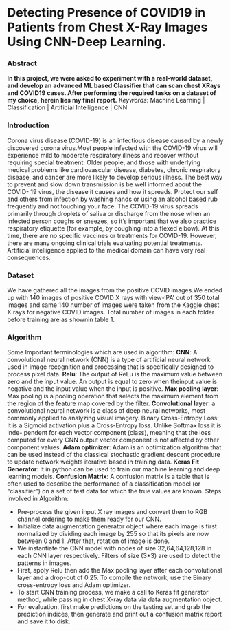 # Detecting Presence of COVID19 in Patients from Chest X-Ray Images Using CNN-Deep Learning.
### Abstract
<b>In this project, we were asked to experiment with a real-world dataset, and develop an advanced ML based Classifier that can scan chest XRays and COVID19 cases. After performing the required tasks on a dataset of my choice, herein lies my final report.</b>
*Keywords*: Machine Learning | Classification | Artificial Intelligence | CNN
### Introduction
Corona virus disease (COVID-19) is an infectious disease caused by a newly discovered corona virus.Most people infected with the COVID-19 virus will experience mild to moderate respiratory illness and recover without requiring special treatment. Older people, and those with underlying medical problems like cardiovascular disease, diabetes, chronic respiratory disease, and cancer are more likely to develop serious illness.
The best way to prevent and slow down transmission is be well informed about the COVID- 19 virus, the disease it causes and how it spreads. Protect our self and others from infection by washing hands or using an alcohol based rub frequently and not touching your face. The COVID-19 virus spreads primarily through droplets of saliva or discharge from the nose when an infected person coughs or sneezes, so it’s important that we also practice respiratory etiquette (for example, by coughing into a flexed elbow). At this time, there are no specific vaccines or treatments for COVID-19. However, there are many ongoing clinical trials evaluating potential treatments.
Artificial intelligence applied to the medical domain can have very real consequences.
### Dataset
We have gathered all the images from the positive COVID images.We ended up with 140 images of positive COVID X rays with view-‘PA’ out of 350 total images and same 140 number of images were taken from the Kaggle chest X rays for negative COVID images. Total number of images in each folder before training are as shownin table 1.
### Algorithm
Some Important terminologies which are used in algorithm:
**CNN**: A convolutional neural network (CNN) is a type of artificial neural network used in image recognition and processing that is specifically designed to process pixel data.
**Relu**: The output of ReLu is the maximum value between zero and the input value. An output is equal to zero when theinput value is negative and the input value when the input is positive.
**Max pooling layer**: Max pooling is a pooling operation that selects the maximum element from the region of the feature map covered by the filter. 
**Convolutional layer**: a convolutional neural network is  a class of deep neural networks, most commonly applied to 
analyzing visual imagery. 
Binary Cross-Entropy Loss: It is a Sigmoid activation 
plus a Cross-Entropy loss. Unlike Softmax loss it is inde- 
pendent for each vector component (class), meaning that the 
loss computed for every CNN output vector component is not 
affected by other component values. 
**Adam optimizer**: Adam is an optimization algorithm 
that can be used instead of the classical stochastic gradient 
descent procedure to update network weights iterative based 
in training data. 
**Keras Fit Generator**: It in python can be used to train 
our machine learning and deep learning models. 
**Confusion Matrix**: A confusion matrix is a table that 
is often used to describe the performance of a classification 
model (or "classifier") on a set of test data for which the true 
values are known. 
Steps involved in Algorithm: 
* Pre-process the given input X ray images and convert 
them to RGB channel ordering to make them ready for 
our CNN. 
* Initialize data augmentation generator object where each 
image is first normalized by dividing each image by 255 
so that its pixels are now between 0 and 1. After that, 
rotation of image is done. 
* We instantiate the CNN model with nodes of size 
32,64,64,128,128 in each CNN layer respectively. Filters 
of size (3*3) are used to detect the patterns in images. 
* First, apply Relu then add the Max pooling layer 
after each convolutional layer and a drop-out of 0.25. 
To compile the network, use the Binary cross-entropy 
loss and Adam optimizer. 
* To start CNN training process, we make a call to Keras 
fit generator method, while passing in chest X-ray 
data via data augmentation object. 
* For evaluation, first make predictions on the testing set 
and grab the prediction indices, then generate and print 
out a confusion matrix report and save it to disk.

